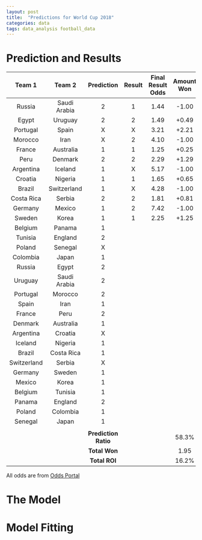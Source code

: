 ```yaml
---
layout: post
title:  "Predictions for World Cup 2018"
categories: data
tags: data_analysis football_data   
---
```

# Prediction and Results 

| Team 1         | Team 2    | Prediction  | Result  | Final Result Odds | Amount Won |
|:-------------:|:----------:|:-----------:|:-------:|:-----------------:|:----------:|
| Russia      | Saudi Arabia | 2 | 1 | 1.44 | -1.00 |
| Egypt       | Uruguay      | 2 | 2 | 1.49 | +0.49 |
| Portugal    | Spain        | X | X | 3.21 | +2.21 |
| Morocco     | Iran         | X | 2 | 4.10 | -1.00 | 
| France      | Australia    | 1 | 1 | 1.25 | +0.25 | 
| Peru        | Denmark      | 2 | 2 | 2.29 | +1.29 |
| Argentina   | Iceland      | 1 | X | 5.17 | -1.00 |
| Croatia     | Nigeria      | 1 | 1 | 1.65 | +0.65 |
| Brazil      | Switzerland  | 1 | X | 4.28 | -1.00 |
| Costa Rica  | Serbia       | 2 | 2 | 1.81 | +0.81 | 
| Germany     | Mexico       | 1 | 2 | 7.42 | -1.00 |
| Sweden      | Korea        | 1 | 1 | 2.25 | +1.25 |
| Belgium     | Panama       | 1 |   |
| Tunisia     | England      | 2 |   |
| Poland      | Senegal      | X |   |
| Colombia    | Japan        | 1 |   |
| Russia      | Egypt        | 2 |   |
| Uruguay     | Saudi Arabia | 2 |   |
| Portugal    | Morocco      | 2 |   |
| Spain       | Iran         | 1 |   |
| France      | Peru         | 2 |   |
| Denmark     | Australia    | 1 |   |
| Argentina   | Croatia      | X |   |
| Iceland     | Nigeria      | 1 |   |
| Brazil      | Costa Rica   | 1 |   |
| Switzerland | Serbia       | X |   |
| Germany     | Sweden       | 1 |   |
| Mexico      | Korea        | 1 |   |
| Belgium     | Tunisia      | 1 |   |
| Panama      | England      | 2 |   |
| Poland      | Colombia     | 1 |   |
| Senegal     | Japan        | 1 |   |
|      |         |  |   |
|             |              | **Prediction Ratio** | | | 58.3% |
|             |              | **Total Won** | | | 1.95 |
|             |              | **Total ROI** | | | 16.2% |



All odds are from [Odds Portal][oddsportal]

# The Model 

# Model Fitting


[oddsportal]: http://www.oddsportal.com/soccer/world/world-cup-2018/results/